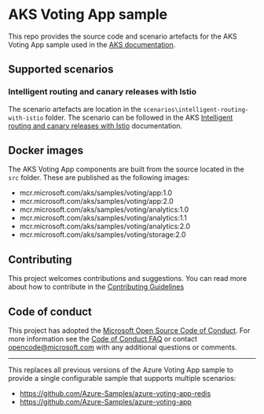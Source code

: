 # AKS Voting App sample

This repo provides the source code and scenario artefacts for the AKS Voting App sample used in the [AKS documentation](https://docs.microsoft.com/en-us/azure/aks/).

## Supported scenarios

### Intelligent routing and canary releases with Istio

The scenario artefacts are location in the `scenarios\intelligent-routing-with-istio` folder. The scenario can be followed in the AKS [Intelligent routing and canary releases with Istio](https://docs.microsoft.com/en-us/azure/aks/istio-scenario-routing) documentation.

## Docker images

The AKS Voting App components are built from the source located in the `src` folder. These are published as the following images:

- mcr.microsoft.com/aks/samples/voting/app:1.0
- mcr.microsoft.com/aks/samples/voting/app:2.0
- mcr.microsoft.com/aks/samples/voting/analytics:1.0
- mcr.microsoft.com/aks/samples/voting/analytics:1.1
- mcr.microsoft.com/aks/samples/voting/analytics:2.0
- mcr.microsoft.com/aks/samples/voting/storage:2.0

## Contributing

This project welcomes contributions and suggestions. You can read more about how to contribute in the [Contributing Guidelines](CONTRIBUTING.md)

## Code of conduct

This project has adopted the [Microsoft Open Source Code of Conduct](https://opensource.microsoft.com/codeofconduct/). For more information see the [Code of Conduct FAQ](https://opensource.microsoft.com/codeofconduct/faq) or contact [opencode@microsoft.com](mailto:opencode@microsoft.com) with any additional questions or comments.

---

This replaces all previous versions of the Azure Voting App sample to provide a single configurable sample that supports multiple scenarios:

- https://github.com/Azure-Samples/azure-voting-app-redis
- https://github.com/Azure-Samples/azure-voting-app